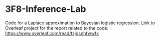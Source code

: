 # 3F8-Inference-Lab
Code for a Laplace approximation to Bayesian logistic regression.
Link to Overleaf project for the report related to the code: https://www.overleaf.com/read/tzjdsnhfwwfx
